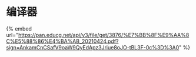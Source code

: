 # 编译器

{% embed url="https://pan.educg.net/api/v3/file/get/3876/%E7%BB%8F%E9%AA%8C%E5%88%86%E4%BA%AB_20210424.pdf?sign=AnkamCnCSafV9oaW9QyEdApz3Jriue8oJO-tBL3F-0c%3D%3A0" %}
